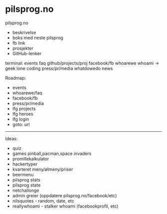 pilsprog.no
===========

pilsprog.no
- beskrivelse
- boks med neste pilsprog
- fb link
- prosjekter
- GitHub-lenker

terminal:
events
faq
github/projects/proj
facebook/fb
whoarewe
whoami -> geek lone coding 
press/pr/media
whatdowedo
news


Roadmap:
- events
- whoarewe/faq
- facebook/fb
- press/pr/media
- lfg projects
- lfg heroes
- lfg login
- goto: url

-----

Ideas:
- quiz
- games pinball,pacman,space invaders
- promillekalkulator
- hackertyper
- kvarteret meny/ølmeny/priser
- beermenu
- pilsprog stats
- pilsprog state
- netchallonge
- admin greier (oppdatere pilsprog.no/facebook/etc)
- nilsquotes - random, date, etc
- reallywhoami - stalker whoami (facebookprofil, etc)
